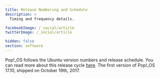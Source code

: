 ```yaml
---
title: Release Numbering and Schedule
description: >
  Timing and frequency details.

facebookImage: /_social/article
twitterImage: /_social/article

hidden: false
section: software
---
```


Pop!\_OS follows the Ubuntu version numbers and release schedule. You can read more about this release cycle [here](https://ubuntu.com/about/release-cycle). The first version of Pop!\_OS 17.10, shipped on October 19th, 2017.
